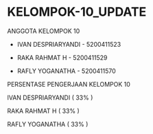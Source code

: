 # KELOMPOK-10_UPDATE
ANGGOTA KELOMPOK 10

- IVAN DESPRIARYANDI	- 5200411523
    
- RAKA RAHMAT H	    	- 5200411529

- RAFLY YOGANATHA		- 5200411570 

PERSENTASE PENGERJAAN KELOMPOK 10

IVAN DESPRIARYANDI  ( 33% )

RAKA RAHMAT H       ( 33% )

RAFLY YOGANATHA     ( 33% )
